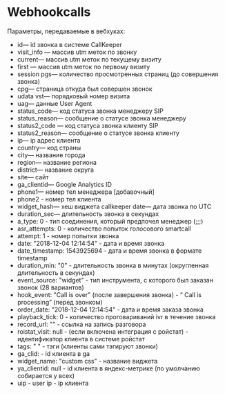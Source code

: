 # Webhookcalls

Параметры, передаваемые в вебхуках:

- id— id звонка в системе CallKeeper 
- visit_info — массив  utm меток по звонку 
- current— массив utm меток по текущему визиту 
- first — массив utm меток по первому визиту 
- session pgs— количество просмотренных страниц (до совершения звонка) 
- cpg— страница откуда был совершен звонок 
- udata vst— порядковый номер визита 
- uag— данные User Agent 
- status_code— код статуса звонка менеджеру SIP 
- status_reason— сообщение о статусе звонка менеджеру 
- status2_code — код статуса звонка клиенту SIP 
- status2_reason— сообщение о статусе звонка клиенту 
- ip— ip адрес клиента 
- country— код страны 
- city— название города 
- region— название региона 
- district— название округа 
- site— сайт 
- ga_clientid— Google Analytics ID 
- phone1— номер тел менеджера [добавочный] 
- phone2 - номер тел клиента 
- widget_hash— хеш виджета callkeeper date— дата звонка по UTC 
- duration_sec— длительность звонка в секундах 
- a_type: 0 - тип соединения, который предпочел менеджер (;;;)
- asr_attempts: 0 - количество попыток голосового smartcall 
- attempt: 1 - номер попытки звонка
- date: "2018-12-04 12:14:54" - дата и время звонка
- date_timestamp: 1543925694 - дата и время звонка в формате timestamp
- duration_min: "0" - длительность звонка в минутах (округленная длительность в секундах)
- event_source: "widget" - тип инструмента, с которого был заказан звонок (28 вариантов)
- hook_event: "Call is over" (после завершения звонка) - “ Call is processing” (перед звонком) 
- order_date: "2018-12-04 12:14:54" - дата и время заказа звонка
- playback_tick: 0 - количество проговариваний ivr в течение звонка
- record_url: "" - ссылка на запись разговора
- roistat_visit: null - (если включена интеграция с ройстат) - идентификатор клиента в системе ройстат
- tags: " " - тэги (клиенты сами тэгируют звонки) 
- ga_clid: - id клиента в ga
- widget_name: "custom css" - название виджета 
- ya_clientid: null - id клиента в яндекс-метрике (по умолчанию собирается у всех)
- uip - user ip - ip клиента 
